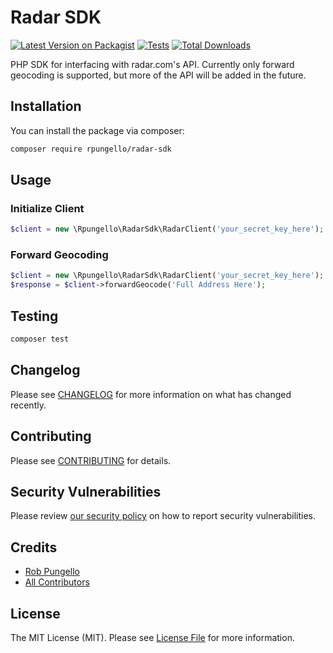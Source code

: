 # Radar SDK

[![Latest Version on Packagist](https://img.shields.io/packagist/v/rpungello/radar-sdk.svg?style=flat-square)](https://packagist.org/packages/rpungello/radar-sdk)
[![Tests](https://img.shields.io/github/actions/workflow/status/rpungello/radar-sdk/run-tests.yml?branch=main&label=tests&style=flat-square)](https://github.com/rpungello/radar-sdk/actions/workflows/run-tests.yml)
[![Total Downloads](https://img.shields.io/packagist/dt/rpungello/radar-sdk.svg?style=flat-square)](https://packagist.org/packages/rpungello/radar-sdk)

PHP SDK for interfacing with radar.com's API. Currently only forward geocoding is supported, but more of the API will be added in the future.

## Installation

You can install the package via composer:

```bash
composer require rpungello/radar-sdk
```

## Usage

### Initialize Client

```php
$client = new \Rpungello\RadarSdk\RadarClient('your_secret_key_here');
```

### Forward Geocoding

```php
$client = new \Rpungello\RadarSdk\RadarClient('your_secret_key_here');
$response = $client->forwardGeocode('Full Address Here');
````

## Testing

```bash
composer test
```

## Changelog

Please see [CHANGELOG](CHANGELOG.md) for more information on what has changed recently.

## Contributing

Please see [CONTRIBUTING](https://github.com/spatie/.github/blob/main/CONTRIBUTING.md) for details.

## Security Vulnerabilities

Please review [our security policy](../../security/policy) on how to report security vulnerabilities.

## Credits

- [Rob Pungello](https://github.com/rpungello)
- [All Contributors](../../contributors)

## License

The MIT License (MIT). Please see [License File](LICENSE.md) for more information.
